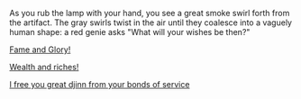 As you rub the lamp with your hand, you see a great smoke swirl forth from the artifact. The gray swirls twist in the air until they coalesce into a vaguely human shape: a red genie asks "What will your wishes be then?"

[Fame and Glory!](../WIP.md)

[Wealth and riches!](../WIP.md)

[I free you great djinn from your bonds of service](../WIP.md)
